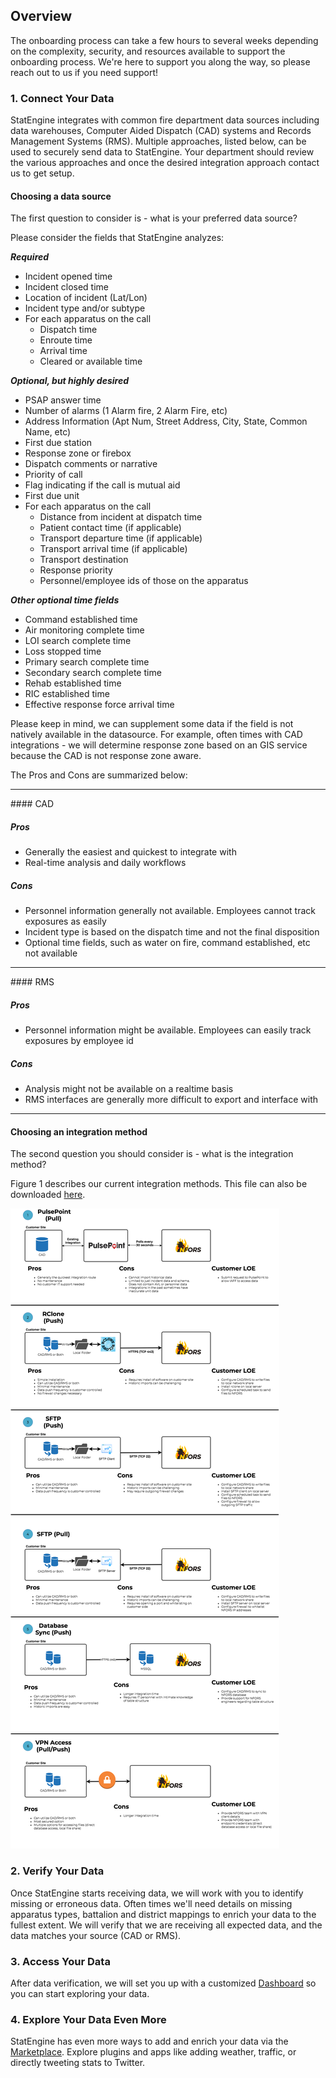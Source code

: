## Overview

The onboarding process can take a few hours to several weeks depending on the complexity, security, and resources available to support the onboarding process.  We're here to support you along the way, so please reach out to us if you need support!

### 1. Connect Your Data
StatEngine integrates with common fire department data sources including data warehouses, Computer Aided Dispatch (CAD) systems and Records Management Systems (RMS). Multiple approaches, listed below, can be used to securely send data to StatEngine. Your department should review the various approaches and once the desired integration approach contact us to get setup.

#### Choosing a data source

The first question to consider is - what is your preferred data source?

Please consider the fields that StatEngine analyzes:

***Required***

- Incident opened time
- Incident closed time
- Location of incident (Lat/Lon)
- Incident type and/or subtype
- For each apparatus on the call  
  - Dispatch time
  - Enroute time
  - Arrival time
  - Cleared or available time

***Optional, but highly desired***

- PSAP answer time
- Number of alarms (1 Alarm fire, 2 Alarm Fire, etc)
- Address Information (Apt Num, Street Address, City, State, Common Name, etc)
- First due station
- Response zone or firebox
- Dispatch comments or narrative
- Priority of call
- Flag indicating if the call is mutual aid
- First due unit
- For each apparatus on the call  
  - Distance from incident at dispatch time
  - Patient contact time (if applicable)
  - Transport departure time (if applicable)
  - Transport arrival time (if applicable)
  - Transport destination
  - Response priority
  - Personnel/employee ids of those on the apparatus

***Other optional time fields***
- Command established time
- Air monitoring complete time
- LOI search complete time
- Loss stopped time
- Primary search complete time
- Secondary search complete time
- Rehab established  time
- RIC established time
- Effective response force arrival time

Please keep in mind, we can supplement some data if the field is not natively available in the datasource.  For example, often times with CAD integrations - we will determine response zone based on an GIS service because the CAD is not response zone aware.  

The Pros and Cons are summarized below:

<hr>
#### CAD

##### Pros
- Generally the easiest and quickest to integrate with
- Real-time analysis and daily workflows

##### Cons
- Personnel information generally not available.  Employees cannot track exposures as easily
- Incident type is based on the dispatch time and not the final disposition
- Optional time fields, such as water on fire, command established, etc not available

<hr>
#### RMS

##### Pros
- Personnel information might be available.  Employees can easily track exposures by employee id

##### Cons
- Analysis might not be available on a realtime basis
- RMS interfaces are generally more difficult to export and interface with

<hr>

#### Choosing an integration method

The second question you should consider is - what is the integration method?  

Figure 1 describes our current integration methods.
This file can also be downloaded [here](https://s3.amazonaws.com/statengine-public-assets/NFORS_Integrations.pdf).

  ![integration](assets/integration.png)


### 2. Verify Your Data
Once StatEngine starts receiving data, we will work with you to identify missing or erroneous data. Often times we'll need details on missing apparatus types, battalion and district mappings to enrich your data to the fullest extent.  We will verify that we are receiving all expected data, and the data matches your source (CAD or RMS).  

### 3. Access Your Data
After data verification, we will set you up with a customized [Dashboard](userGuide?id=Dashboard) so you can start exploring your data.

### 4. Explore Your Data Even More
StatEngine has even more ways to add and enrich your data via the [Marketplace](userGuide?id=Marketplace). Explore plugins and apps like adding weather, traffic, or directly tweeting stats to Twitter.
